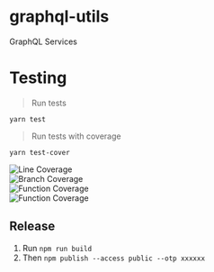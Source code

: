 # graphql-utils
GraphQL Services

# Testing

> Run tests

```yarn test```

> Run tests with coverage
>
```yarn test-cover```

<img src="coverage/badge-lines.svg" alt="Line Coverage"> 
<br>
<img src="coverage/badge-branches.svg" alt="Branch Coverage"> 
<br>
<img src="coverage/badge-functions.svg" alt="Function Coverage"> 
<br>
<img src="coverage/badge-statements.svg" alt="Function Coverage"> 
<br>


## Release
1. Run `npm run build`
2. Then `npm publish --access public --otp xxxxxx`